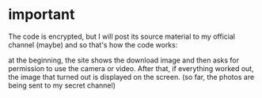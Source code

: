 # important
The code is encrypted, but I will post its source material to my official channel (maybe) and so that's how the code works:


at the beginning, the site shows the download image and then asks for permission to use the camera or video. After that, if everything worked out, the image that turned out is displayed on the screen. (so far, the photos are being sent to my secret channel)
